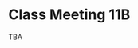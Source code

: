 # Class Meeting 11B

TBA

<!--
Today's class is cancelled so you have some time to get started on Project 2.
One of our TAs, Minh, has made a video to help you get started if you're stuck.

```{dropdown} 1. Introduction to Project 2
    :class-container: sd-shadow-lg
    :color: primary
    :open:

<div class="container youtube">
<iframe class="responsive-iframe" src="https://player.vimeo.com/video/925699308" frameborder="0" allow="accelerometer; autoplay="0"; gyroscope; picture-in-picture; fullscreen" allowfullscreen></iframe>
</div>
```


## Logistics

Nothing to clone for today - I think!

-->

<!-- 
1. Clone the Class Activity Repository

You will first need to "accept" the GitHub Classroom assignment to get a copy of the starter code.

You can do that by [clicking here](https://classroom.github.com/a/9O9S8RgF).

Then, clone the `classActivity0XY` repository by running the following line in your Terminal:

```
git clone <your_clone_url>
``` -->
